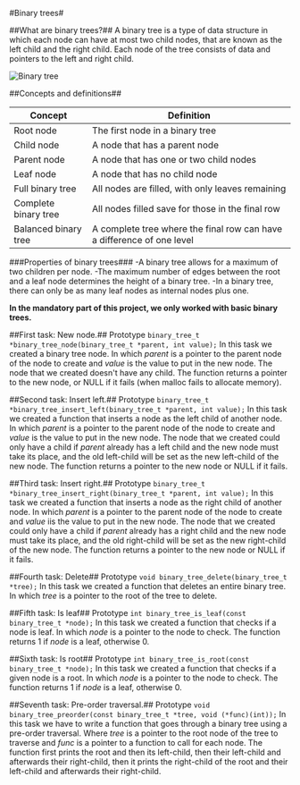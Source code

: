#Binary trees#

##What are binary trees?##
A binary tree is a type of data structure in which each node can have at most two child nodes, that are known as the left child and the right child. Each node of the tree consists of data and pointers to the left and right child.

![Binary tree](https://www.geeksforgeeks.org/wp-content/uploads/binary-tree-to-DLL.png)

##Concepts and definitions##

| Concept | Definition |
| ----------- | ----------- |
| Root node | The first node in a binary tree |
| Child node | A node that has a parent node |
| Parent node | A node that has one or two child nodes |
| Leaf node | A node that has no child node |
| Full binary tree | All nodes are filled, with only leaves remaining |
| Complete binary tree | All nodes filled save for those in the final row |
| Balanced binary tree | A complete tree where the final row can have a difference of one level |

###Properties of binary trees###
-A binary tree allows for a maximum of two children per node.
-The maximum number of edges between the root and a leaf node determines the height of a binary tree.
-In a binary tree, there can only be as many leaf nodes as internal nodes plus one.

**In the mandatory part of this project, we only worked with basic binary trees.**

##First task: New node.##
Prototype `binary_tree_t *binary_tree_node(binary_tree_t *parent, int value);`
In this task we created a binary tree node. In which *parent* is a pointer to the parent node of the node to create and *value* is the value to put in the new node.
The node that we created doesn't have any child.
The function returns a pointer to the new node, or NULL if it fails (when malloc fails to allocate memory).

##Second task: Insert left.##
Prototype `binary_tree_t *binary_tree_insert_left(binary_tree_t *parent, int value);`
In this task we created a function that inserts a node as the left child of another node. In which *parent* is a pointer to the parent node of the node to create and *value* is the value to put in the new node.
The node that we created could only have a child if *parent* already has a left child and the new node must take its place, and the old left-child will be set as the new left-child of the new node.
The function returns a pointer to the new node or NULL if it fails.

##Third task: Insert right.##
Prototype `binary_tree_t *binary_tree_insert_right(binary_tree_t *parent, int value);`
In this task we created a function that inserts a node as the right child of another node. In which *parent* is a pointer to the parent node of the node to create and *value* iis the value to put in the new node.
The node that we created could only have a child if *parent* already has a right child and the new node must take its place, and the old right-child will be set as the new right-child of the new node.
The function returns a pointer to the new node or NULL if it fails.

##Fourth task: Delete##
Prototype `void binary_tree_delete(binary_tree_t *tree);`
In this task we created a function that deletes an entire binary tree. In which *tree* is a pointer to the root of the tree to delete.

##Fifth task: Is leaf##
Prototype `int binary_tree_is_leaf(const binary_tree_t *node);`
In this task we created a function that checks if a node is leaf. In which *node* is a pointer to the node to check.
The function returns 1 if *node* is a leaf, otherwise 0.

##Sixth task: Is root##
Prototype `int binary_tree_is_root(const binary_tree_t *node);`
In this task we created a function that checks if a given node is a root. In which *node* is a pointer to the node to check.
The function returns 1 if *node* is a leaf, otherwise 0.

##Seventh task: Pre-order traversal.##
Prototype `void binary_tree_preorder(const binary_tree_t *tree, void (*func)(int));`
In this task we have to write a function that goes through a binary tree using a pre-order traversal. Where *tree* is a pointer to the root node of the tree to traverse and *func* is a pointer to a function to call for each node.
The function first prints the root and then its left-child, then their left-child and afterwards their right-child, then it prints the right-child of the root and their left-child and afterwards their right-child.
